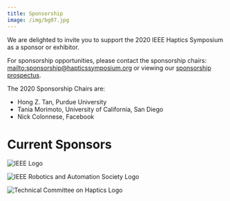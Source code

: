 ```yaml
---
title: Sponsorship
image: /img/bg07.jpg
---
```

We are delighted to invite you to support the 2020 IEEE Haptics Symposium as a sponsor or exhibitor.

For sponsorship opportunities, please contact the sponsorship chairs: <mailto:sponsorship@hapticssymposium.org> or viewing our [sponsorship prospectus](IEEEHS2020SponsorshipProspectus.pdf).

The 2020 Sponsorship Chairs are:

* Hong Z. Tan, Purdue University
* Tania Morimoto, University of California, San Diego
* Nick Colonnese, Facebook

# Current Sponsors

![IEEE Logo](/img/ieee_logo.png "IEEE")

![IEEE Robotics and Automation Society Logo](/img/ieee_ras_logo.png "IEEE Robotics and Automation Society")

![Technical Committee on Haptics Logo](/img/tch_logo.png "Technical Committee on Haptics")
